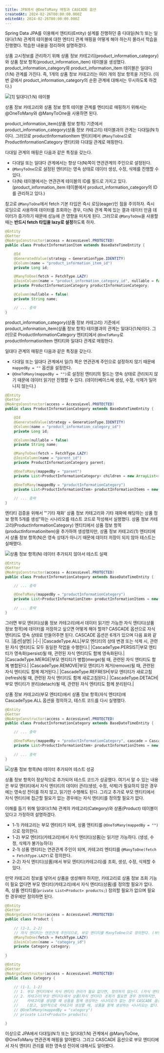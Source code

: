 ```yaml
---
title: JPA에서 @OneToMany 매핑과 CASCADE 옵션
createdAt: 2024-02-26T00:00:00.000Z
editedAt: 2024-02-26T00:00:00.000Z
---
```


Spring Data JPA를 이용해서 엔티티(Entity) 설계를 진행하던 중 다대일(N:1) 또는 일대다(1:N) 관계의 테이블에 대한 엔티티 관계 매핑을 어떻게 해야 하는지 몰라서 학습을 진행했다.
학습한 내용을 정리하여 설명하겠다.

상품 고시정보를 관리하기 위해 상품 정보 카테고리(product_information_category)와 상품 정보 항목(product_information_item) 테이블을 생성했다.
product_information_category와 product_information_item 테이블은 일대다(1:N) 관계를 가진다. 즉, 1개의 상품 정보 카테고리는 여러 개의 정보 항목을 가진다.
(이번 글에서 product_information_category의 순환 관계에 대해서는 무시하도록 하겠다.)

![[1] 일대다(1:N) 테이블](./images/table.png)

상품 정보 카테고리와 상품 정보 항목 테이블 관계를 엔티티로 매핑하기 위해서는 @OneToMany와 @ManyToOne을 사용하면 된다.

product_information_item(상품 정보 항목) 기준에서 product_information_category(상품 정보 카테고리) 테이블과의 관계는 다대일(N:1)이다.
그러므로 productInformationItem 엔티티에서 `@ManyToOne`으로 ProductInformationCategory 엔티티와 다대일 관계로 매핑한다.

다대일 관계의 매핑은 다음과 같은 특징을 갖는다.
- 다대일 또는 일대다 관계에서는 항상 다(N)쪽이 연관관계의 주인으로 설정된다.
- `@ManyToOne`으로 설정된 엔티티는 영속 상태로 데이터 생성, 수정, 삭제를 진행할 수 있다.
- 다(N) 테이블에서는 연관관계 테이블의 ID를 필드로 가지고 있다. (product_information_item 테이블에서 product_information_category의 ID를 관리하고 있다.)

참고로 `@ManyToOne`에서 fetch 기본 타입은 즉시 로딩(eager)인 점을 주의하자.
즉시 로딩으로 사용하여 데이터를 조회하는 경우, 다(N) 관계 쪽에 있는 결과 데이터 만큼 데이터가 증가하기 때문에 성능에 큰 영향을 미치게 된다.
그러므로 `@ManyToOne`을 사용할 때는 **반드시 fetch 타입을 lazy로 설정**하도록 하자.

```java
@Entity
@Getter
@NoArgsConstructor(access = AccessLevel.PROTECTED)
public class ProductInformationItem extends BaseDateTimeEntity {

    @Id
    @GeneratedValue(strategy = GenerationType.IDENTITY)
    @Column(name = "product_information_item_id")
    private Long id;

    @ManyToOne(fetch = FetchType.LAZY)
    @JoinColumn(name = "product_information_category_id", nullable = false)
    private ProductInformationCategory productInformationCategory;

    @Column(nullable = false)
    private String name;

    // ... 중략
}
```

product_information_category(상품 정보 카테고리) 기준에서 product_information_item(상품 정보 항목) 테이블과의 관계는 일대다(1:N)이다.
그러므로 ProductInformationCategory 엔티티에서 `@OneToMany`로 productInformationItem 엔티티와 일대다 관계로 매핑한다.

일대다 관계의 매핑은 다음과 같은 특징을 갖는다.
- 다대일 또는 일대다 관계에서 일(1) 쪽은 연관관계 주인으로 설정하지 않기 때문에 `mappedBy = ""` 옵션을 설정한다.
- `@OneToMany(mappedBy = "")`로 설정된 엔티티의 필드는 영속 상태로 관리되지 않기 때문에 데이터 읽기만 진행할 수 있다. (데이터베이스에 생성, 수정, 삭제가 일어나지 않는다.)

```java
@Entity
@Getter
@NoArgsConstructor(access = AccessLevel.PROTECTED)
public class ProductInformationCategory extends BaseDateTimeEntity {

    @Id
    @GeneratedValue(strategy = GenerationType.IDENTITY)
    @Column(name = "product_information_category_id")
    private Long id;

    @Column(nullable = false)
    private String name;

    @ManyToOne(fetch = FetchType.LAZY)
    @JoinColumn(name = "parent_id")
    private ProductInformationCategory parent;

    @OneToMany(mappedBy = "parent")
    private List<ProductInformationCategory> children = new ArrayList<>();

    @OneToMany(mappedBy = "productInformationCategory")
    private List<ProductInformationItem> productInformationItems = new ArrayList<>();
    
    // ... 중략
}
```

엔티티 검증을 위해서 "'기타 재화' 상품 정보 카테고리와 기타 재화에 해당하는 상품 정보 항목 5개를 생성"하는 시나리오를 테스트 코드로 작성해서 실행했다.
상품 정보 카테고리(ProductInformationCategory) 엔티티에서 상품 정보 항목(productInformationItem)을 추가하여 생성했지만, 
상품 정보 카테고리(1) 엔티티에서 상품 정보 항목(N)은 영속 상태가 아니기 때문에 데이터 저장이 되지 않아 테스트는 실패했다.

![상품 정보 항목(N) 데이터 추가되지 않아서 테스트 실패](./images/test-fail.png)

```java
@Entity
@Getter
@NoArgsConstructor(access = AccessLevel.PROTECTED)
public class ProductInformationCategory extends BaseDateTimeEntity {

    // ... 중략

    @OneToMany(mappedBy = "productInformationCategory")
    private List<ProductInformationItem> productInformationItems = new ArrayList<>(); // read-only
    
    // ... 중략
}
```

그러면 부모 엔티티(상품 정보 카테고리)에서 데이터 읽기만 가능한 자식 엔티티(상품 정보 항목)에 데이터를 저장하고 싶으면 어떻게 해야 할까?
CASCADE 옵션으로 자식 엔티티도 영속 상태로 만들어주면 된다. CASCADE 옵션은 6개가 있으며 다음 표와 같다.
|옵션|설명|
|-|-|
|CascadeType.ALL|부모 엔티티의 상태 변경 또는 삭제 시, 관련된 자식 엔티티도 모두 동일한 작업을 수행한다.|
|CascadeType.PERSIST|부모 엔티티가 영속화(persist)될 때, 관련된 자식 엔티티도 함께 영속화된다.|
|CascadeType.MERGE|부모 엔티티가 병합(merge)될 때, 관련된 자식 엔티티도 함께 병합된다.|
|CascadeType.REMOVE|부모 엔티티가 제거(remove)될 때, 관련된 자식 엔티티도 함께 제거된다.|
|CascadeType.REFRESH|부모 엔티티가 새로고침(refresh)될 때, 관련된 자식 엔티티도 함께 새로고침된다.|
|CascadeType.DETACH|부모 엔티티가 분리(detach)될 때, 관련된 자식 엔티티도 함께 분리된다.|

상품 정보 카테고리(부모 엔티티)에서 상품 정보 항목(자식 엔티티)에 CascadeType.ALL 옵션을 정의하고, 테스트 코드를 다시 실행했다.

```java
@Entity
@Getter
@NoArgsConstructor(access = AccessLevel.PROTECTED)
public class ProductInformationCategory extends BaseDateTimeEntity {

    // ... 중략

    @OneToMany(mappedBy = "productInformationCategory", cascade = CascadeType.ALL)
    private List<ProductInformationItem> productInformationItems = new ArrayList<>(); // read-write
    
    // ... 중략
}
```

![상품 정보 항목(N) 데이터 추가되어 테스트 성공](./images/test-success.png)

상품 정보 항목이 정상적으로 추가되어 테스트 코드가 성공했다.
여기서 알 수 있는 내용은 부모 엔티티에서 자식 엔티티의 데이터 관리(생성, 수정, 삭제)가 필요하지 않은 경우에는 영속성 전이를 하지 않고, 읽기만 수행해도 된다.
그리고 추가로 부모 엔티티에서 자식 엔티티에 접근할 필요가 없는 경우에는 자식 엔티티를 정의할 필요가 없다.

이해를 돕기 위해 일대다(1:N) 관계의 카테고리(Category)와 상품(Product) 테이블이 있다고 가정하여 설명하겠다.
- 1-1) 카테고리는 부모 엔티티가 되며, 상품 엔티티를 `@OneToMany(mappedBy = "")`으로 정의한다.
- 1-2) 부모 엔티티(카테고리)에서 자식 엔티티(상품)는 읽기만 가능하다. (생성, 수정, 삭제가 불가능하다)
- 2-1) 상품 엔티티는 연관관계 주인이 되며, 카테고리 엔티티를 `@ManyToOne(fetch = FetchType.LAZY)`로 정의한다.
- 2-2) 자식 엔티티(상품)에서 부모 엔티티(카테고리)를 조회, 생성, 수정, 삭제할 수 있다.

만약 카테고리 정보를 넣어서 상품을 생성해야 하지만, 카테고리로 상품 정보 조회 기능이 필요 없다면 부모 엔티티(카테고리)에서 자식 엔티티(상품)를 정의할 필요가 없다.
즉, 상품 엔티티를(`private List<Product> products;`) 정의할 필요가 없으며 필요한 경우에만 정의하면 된다.

```java
@Entity
@Getter
@NoArgsConstructor(access = AccessLevel.PROTECTED)
public class Product {
    
    // (2-1, 2-2)
    // 자식 엔티티는 연관관계 주인이므로, 부모 엔티티를 ManyToOne으로 정의한다. (부모 엔티티 조회, 생성, 수정, 삭제가 가능)
    @ManyToOne(fetch = FetchType.LAZY)
    @JoinColumn(name = "category_id")
    private Category category;
    
}
```

```java
@Entity
@Getter
@NoArgsConstructor(access = AccessLevel.PROTECTED)
public class Category {
    
    // (1-1, 1-2)
    // 1. 부모 엔티티에서 자식 엔티티 관리가 필요 없다면, 정의하지 않는다. (자식 엔티티 조회, 생성, 수정, 삭제 불가)
    // 2. 카테고리(부모 엔티티)에서 상품(자식 엔티티) 조회가 필요한 경우 정의하지만,
    //    카테고리를 생성할 때 상품을 함께 생성하는 시나리오가 없는 경우 CASCADE 옵션을 정의하지 않는다. (자식 엔티티 조회 가능)
    //    (참고, 일반적으로 카테고리 생성할 때, 상품을 함께 생성하는 시나리오는 없다. 상품을 생성할 때 카테고리를 추가하는 시나리오가 일반적이다.)
    // @OneToMany(mappedBy = "category")
    // private List<Product> products;
    
}
```

이상으로 JPA에서 다대일(N:1) 또는 일다대(1:N) 관계에서 @ManyToOne, @OneToMany 연관관계 매핑을 알아봤다.
그리고 CASCADE 옵션으로 부모 엔티티에서 자식 엔티티 관리를 위한 영속성 전이에 대해서도 알아봤다.
